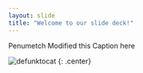 ```yaml
---
layout: slide
title: "Welcome to our slide deck!"
---
```


Penumetch Modified this Caption here

![defunktocat](https://octodex.github.com/images/defunktocat.png)
{: .center}
